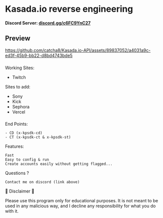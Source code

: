 <h1>Kasada.io reverse engineering</h1>

<h4>Discord Server: <a href="https://discord.gg/c6FC9YnC27]">discord.gg/c6FC9YnC27</a></h4> 

<h2>Preview</h2>

https://github.com/catcha8/Kasada.io-API/assets/89837052/a4031a9c-ed3f-45b9-bb22-d8bd4743bde5

###

Working Sites:
- Twitch

Sites to add:

- Sony
- Kick
- Sephora
- Vercel

###

End Points:
```
- CD (x-kpsdk-cd)
- CT (x-kpsdk-ct & x-kpsdk-st)
```

Features:
```
Fast
Easy to config & run
Create accounts easily without getting flagged...
```

Questions ?
```
Contact me on discord (link above)
```

📌 Disclaimer 📌

Please use this program only for educational purposes. It is not meant to be used in any malicious way, and I decline any responsibility for what you do with it.
